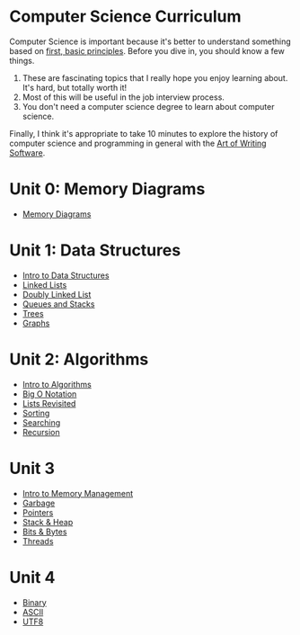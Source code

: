# Computer Science Curriculum

Computer Science is important because it's better to understand something based on [first, basic principles](https://www.youtube.com/watch?v=L-s_3b5fRd8&t=22m38s). Before you dive in, you should know a few things.

1. These are fascinating topics that I really hope you enjoy learning about. It's hard, but totally worth it!
2. Most of this will be useful in the job interview process.
3. You don't need a computer science degree to learn about computer science.

Finally, I think it's appropriate to take 10 minutes to explore the history of computer science and programming in general with the [Art of Writing Software](https://www.youtube.com/watch?v=QdVFvsCWXrA).

# Unit 0: Memory Diagrams

* [Memory Diagrams](Unit-0/01-memory-diagrams.md)

# Unit 1: Data Structures
* [Intro to Data Structures](Unit-1/01-intro-to-data-structures.md)
* [Linked Lists](Unit-1/02-linked-list.md)
* [Doubly Linked List](Unit-1/03-doubly-linked-list.md)
* [Queues and Stacks](Unit-1/04-stacks-and-queues.md)
* [Trees](Unit-1/05-trees.md)
* [Graphs](Unit-1/06-graphs.md)

# Unit 2: Algorithms
* [Intro to Algorithms](Unit-2/01-intro-to-algorithms.md)
* [Big O Notation](Unit-2/02-big-o-notation.md)
* [Lists Revisited](Unit-2/03-lists-revisited.md)
* [Sorting](Unit-2/04-sorting.md)
* [Searching](Unit-2/05-searching.md)
* [Recursion](Unit-2/06-recursion.md)


# Unit 3
* [Intro to Memory Management](Unit-3/01-intro-to-memory.md)
* [Garbage](Unit-3/02-garbage.md)
* [Pointers](Unit-3/03-pointers.md)
* [Stack & Heap](Unit-3/04-stack-and-heap.md)
* [Bits & Bytes](Unit-3/05-bits-and-bytes.md)
* [Threads](Unit-3/06-threads.md)

# Unit 4
* [Binary](Unit-4/01-binary.md)
* [ASCII](Unit-4/02-ascii.md)
* [UTF8](Unit-4/03-utf.md)
